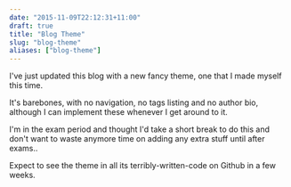 ```yaml
---
date: "2015-11-09T22:12:31+11:00"
draft: true
title: "Blog Theme"
slug: "blog-theme"
aliases: ["blog-theme"]
---
```

I've just updated this blog with a new fancy theme, one that I made myself this time. 

It's barebones, with no navigation, no tags listing and no author bio, although I can implement these whenever I get around to it.

I'm in the exam period and thought I'd take a short break to do this and don't want to waste anymore time on adding any extra stuff until after exams..

Expect to see the theme in all its terribly-written-code on Github in a few weeks.
